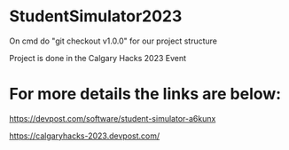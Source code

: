 # StudentSimulator2023

On cmd do "git checkout v1.0.0" for our project structure

Project is done in the Calgary Hacks 2023 Event

# For more details the links are below:

https://devpost.com/software/student-simulator-a6kunx

https://calgaryhacks-2023.devpost.com/
